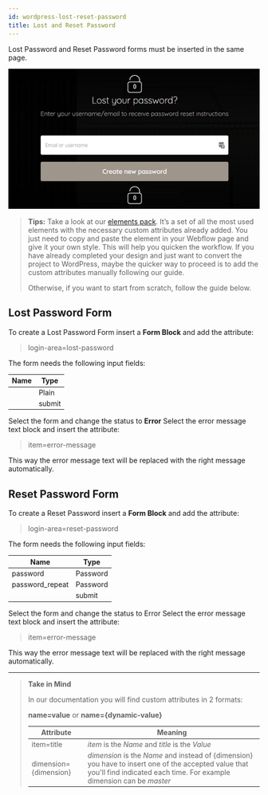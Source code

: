 ```yaml
---
id: wordpress-lost-reset-password
title: Lost and Reset Password
---
```


Lost Password and Reset Password forms must be inserted in the same page.

![](assets/wordpress-lost-password.png)

> **Tips:**
> Take a look at our [elements pack](https://webflow.com/website/webflow-to-wordpress-elements-pack). It’s a set of all the most used elements with the necessary custom attributes already added. You just need to copy and paste the element in your Webflow page and give it your own style. This will help you quicken the workflow. If you have already completed your design and just want to convert the project to WordPress, maybe the quicker way to proceed is to add the custom attributes manually following our guide.
>
> Otherwise, if you want to start from scratch, follow the guide below.

## Lost Password Form

To create a Lost Password Form insert a **Form Block** and add the attribute:

> login-area=lost-password

The form needs the following input fields: 

 **Name**             | **Type** | 
 -------------        | --------------- |
 |            | Plain | REQUIRED
  |                         | submit |

Select the form and change the status to **Error**
Select the error message text block and insert the attribute:

> item=error-message

This way the error message text will be replaced with the right message automatically.


## Reset Password Form

To create a Reset Password insert a **Form Block** and add the attribute:

> login-area=reset-password

The form needs the following input fields: 

 **Name**             | **Type** | 
 -------------        | --------------- |
 | password           | Password | REQUIRED
 | password_repeat | Password | REQUIRED
 |                         | submit |

Select the form and change the status to Error
Select the error message text block and insert the attribute:

> item=error-message

This way the error message text will be replaced with the right message automatically.



---------
> **Take in Mind**
>
> In our documentation you will find custom attributes in 2 formats:
>
> **name=value** or **name={dynamic-value}**
>
>
> **Attribute**             | **Meaning** | 
> -------------             | --------------- |
> | item=title              | *item* is the *Name* and *title* is the *Value* |
> | dimension={dimension}   | *dimension* is the *Name* and instead of {dimension} you have to insert one of the accepted value that you'll find indicated each time. For example dimension can be *master*|
